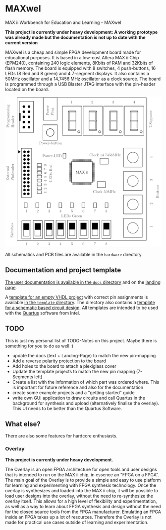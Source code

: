 # MAXwel

MAX ii Workbench for Education and Learning - MAXwel

**This project is currently under heavy development: A working prototype was already made but the documentation is not up to date with the current version**

MAXwel is a cheap and simple FPGA development board made for educational purposes.
It is based in a low-cost Altera MAX ii Chip (EPM240), containing 240 logic elements, 8Kbits of RAM and 32Kbits of flash memory.
The board is equipped with 8 switches, 4 push-buttons, 16 LEDs (8 Red and 8 green) and 4 7-segment displays.
It also contains a 50MHz oscillator and a 14,7456 MHz oscillator as a clock source.
The board is programmed through a USB Blaster JTAG interface with the pin-header located on the board.

![Floorplan of the MAXwel board](docs/web/Floorplan.png)

All schematics and PCB files are available in the `hardware` directory.

## Documentation and project template

[The user documentation is available in the `docs` directory](docs/main.pdf) and on the [landing page](https://mitchilaser.github.io/MAXwel/).

A [template for an empty VHDL project](template/vhdl) with correct pin assignments is available [in the `template` directory](template/).
The directory also contains a [template for a schematic based circuit design](template/schematic).
All templates are intended to be used with the [Quartus](https://fpgasoftware.intel.com/) software from Intel.

## TODO

This is just my personal list of TODO-Notes on this project. Maybe there is something for you to do as well :)

- update the docs (text + Landing-Page) to match the new pin-mapping
- Add a reverse polarity protection to the board
- Add holes to the board to attach a plexiglass cover
- Update the template projects to match the new pin mapping (7-Segments left)
- Create a list with the information of which part was ordered where. This is important for future reference and also for the documentation
- create some example projects and a "getting started" guide
- write own GUI application to draw circuits and call Quartus in the background for synthesis and upload (alternatively finalise the overlay). This UI needs to be better than the Quartus Software.

## What else?

There are also some features for hardcore enthusiasts.

### Overlay

**This project is currently under heavy development.**

The Overlay is an open FPGA architecture for open tools and user designs that is intended to run on the MAX ii chip, in essence an "FPGA on a FPGA".
The main goal of the Overlay is to provide a simple and easy to use platform for learning and experimenting with FPGA synthesis technology. 
Once the overlay is synthesizes and loaded into the MAX ii chip, it will be possible to load user designs into the overlay, without the need to re-synthesize the overlay itself.
This allows for a high level of flexibility and experimentation, as well as a way to learn about FPGA synthesis and design without the need for the closed source tools from the FPGA manufacturer.
Emulating an FPGA inside an FPGA takes up a lot of resources. Therefore the Overlay is not made for practical use cases outside of learning and experimentation.
